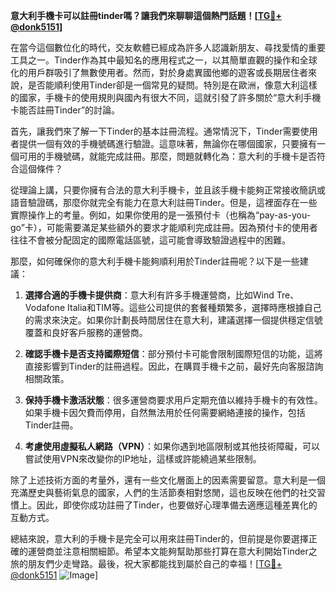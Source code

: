**意大利手機卡可以註冊tinder嗎？讓我們來聊聊這個熱門話題！[[TG💪+ @donk5151](https://t.me/s/donk5151)]**

在當今這個數位化的時代，交友軟體已經成為許多人認識新朋友、尋找愛情的重要工具之一。Tinder作為其中最知名的應用程式之一，以其簡單直觀的操作和全球化的用戶群吸引了無數使用者。然而，對於身處異國他鄉的遊客或長期居住者來說，是否能順利使用Tinder卻是一個常見的疑問。特別是在歐洲，像意大利這樣的國家，手機卡的使用規則與國內有很大不同，這就引發了許多關於“意大利手機卡能否註冊Tinder”的討論。

首先，讓我們來了解一下Tinder的基本註冊流程。通常情況下，Tinder需要使用者提供一個有效的手機號碼進行驗證。這意味著，無論你在哪個國家，只要擁有一個可用的手機號碼，就能完成註冊。那麼，問題就轉化為：意大利的手機卡是否符合這個條件？

從理論上講，只要你擁有合法的意大利手機卡，並且該手機卡能夠正常接收簡訊或語音驗證碼，那麼你就完全有能力在意大利註冊Tinder。但是，這裡面存在一些實際操作上的考量。例如，如果你使用的是一張預付卡（也稱為“pay-as-you-go”卡），可能需要滿足某些額外的要求才能順利完成註冊。因為預付卡的使用者往往不會被分配固定的國際電話區號，這可能會導致驗證過程中的困難。

那麼，如何確保你的意大利手機卡能夠順利用於Tinder註冊呢？以下是一些建議：

1. **選擇合適的手機卡提供商**：意大利有許多手機運營商，比如Wind Tre、Vodafone Italia和TIM等。這些公司提供的套餐種類繁多，選擇時應根據自己的需求來決定。如果你計劃長時間居住在意大利，建議選擇一個提供穩定信號覆蓋和良好客戶服務的運營商。

2. **確認手機卡是否支持國際短信**：部分預付卡可能會限制國際短信的功能，這將直接影響到Tinder的註冊過程。因此，在購買手機卡之前，最好先向客服諮詢相關政策。

3. **保持手機卡激活狀態**：很多運營商要求用戶定期充值以維持手機卡的有效性。如果手機卡因欠費而停用，自然無法用於任何需要網絡連接的操作，包括Tinder註冊。

4. **考慮使用虛擬私人網路（VPN）**：如果你遇到地區限制或其他技術障礙，可以嘗試使用VPN來改變你的IP地址，這樣或許能繞過某些限制。

除了上述技術方面的考量外，還有一些文化層面上的因素需要留意。意大利是一個充滿歷史與藝術氣息的國家，人們的生活節奏相對悠閒，這也反映在他們的社交習慣上。因此，即使你成功註冊了Tinder，也要做好心理準備去適應這種差異化的互動方式。

總結來說，意大利的手機卡是完全可以用來註冊Tinder的，但前提是你要選擇正確的運營商並注意相關細節。希望本文能夠幫助那些打算在意大利開始Tinder之旅的朋友們少走彎路。最後，祝大家都能找到屬於自己的幸福！[[TG💪+ @donk5151](https://t.me/s/donk5151) ![Image](https://i.postimg.cc/rwNCRYN7/Snipaste-2025-04-30-17-27-05.png)]